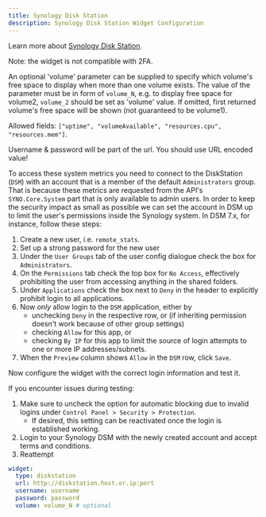 ```yaml
---
title: Synology Disk Station
description: Synology Disk Station Widget Configuration
---
```


Learn more about [Synology Disk Station](https://www.synology.com/en-global/dsm).

Note: the widget is not compatible with 2FA.

An optional 'volume' parameter can be supplied to specify which volume's free space to display when more than one volume exists. The value of the parameter must be in form of `volume_N`, e.g. to display free space for volume2, `volume_2` should be set as 'volume' value. If omitted, first returned volume's free space will be shown (not guaranteed to be volume1).

Allowed fields: `["uptime", "volumeAvailable", "resources.cpu", "resources.mem"]`.

Username & password will be part of the url. You should use URL encoded value!

To access these system metrics you need to connect to the DiskStation (`DSM`) with an account that is a member of the default `Administrators` group. That is because these metrics are requested from the API's `SYNO.Core.System` part that is only available to admin users. In order to keep the security impact as small as possible we can set the account in DSM up to limit the user's permissions inside the Synology system. In DSM 7.x, for instance, follow these steps:

1. Create a new user, i.e. `remote_stats`.
2. Set up a strong password for the new user
3. Under the `User Groups` tab of the user config dialogue check the box for `Administrators`.
4. On the `Permissions` tab check the top box for `No Access`, effectively prohibiting the user from accessing anything in the shared folders.
5. Under `Applications` check the box next to `Deny` in the header to explicitly prohibit login to all applications.
6. Now _only_ allow login to the `DSM` application, either by
   - unchecking `Deny` in the respective row, or (if inheriting permission doesn't work because of other group settings)
   - checking `Allow` for this app, or
   - checking `By IP` for this app to limit the source of login attempts to one or more IP addresses/subnets.
7. When the `Preview` column shows `Allow` in the `DSM` row, click `Save`.

Now configure the widget with the correct login information and test it.

If you encounter issues during testing:

1. Make sure to uncheck the option for automatic blocking due to invalid logins under `Control Panel > Security > Protection`.
   - If desired, this setting can be reactivated once the login is established working.
2. Login to your Synology DSM with the newly created account and accept terms and conditions.
3. Reattempt

```yaml
widget:
  type: diskstation
  url: http://diskstation.host.or.ip:port
  username: username
  password: password
  volume: volume_N # optional
```
